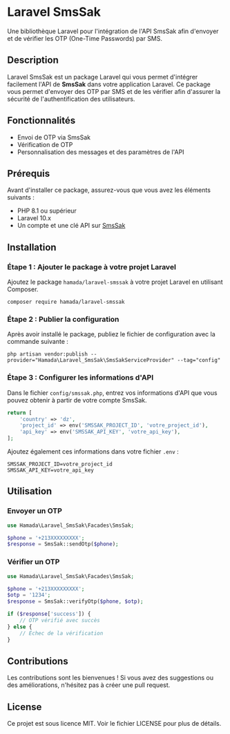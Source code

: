 # Laravel SmsSak

Une bibliothèque Laravel pour l'intégration de l'API SmsSak afin d'envoyer et de vérifier les OTP (One-Time Passwords) par SMS.

## Description

Laravel SmsSak est un package Laravel qui vous permet d'intégrer facilement l'API de **SmsSak** dans votre application Laravel. Ce package vous permet d'envoyer des OTP par SMS et de les vérifier afin d'assurer la sécurité de l'authentification des utilisateurs.

## Fonctionnalités

- Envoi de OTP via SmsSak
- Vérification de OTP
- Personnalisation des messages et des paramètres de l'API

## Prérequis

Avant d'installer ce package, assurez-vous que vous avez les éléments suivants :

- PHP 8.1 ou supérieur
- Laravel 10.x
- Un compte et une clé API sur [SmsSak](https://smssak.com/)

## Installation

### Étape 1 : Ajouter le package à votre projet Laravel

Ajoutez le package `hamada/laravel-smssak` à votre projet Laravel en utilisant Composer.

```
composer require hamada/laravel-smssak
```

### Étape 2 : Publier la configuration

Après avoir installé le package, publiez le fichier de configuration avec la commande suivante :

```
php artisan vendor:publish --provider="Hamada\Laravel_SmsSak\SmsSakServiceProvider" --tag="config"
```

### Étape 3 : Configurer les informations d'API

Dans le fichier `config/smssak.php`, entrez vos informations d'API que vous pouvez obtenir à partir de votre compte SmsSak.

```php
return [
    'country' => 'dz',
    'project_id' => env('SMSSAK_PROJECT_ID', 'votre_project_id'),
    'api_key' => env('SMSSAK_API_KEY', 'votre_api_key'),
];
```

Ajoutez également ces informations dans votre fichier `.env` :

```
SMSSAK_PROJECT_ID=votre_project_id
SMSSAK_API_KEY=votre_api_key
```

## Utilisation

### Envoyer un OTP

```php
use Hamada\Laravel_SmsSak\Facades\SmsSak;

$phone = '+213XXXXXXXXX';
$response = SmsSak::sendOtp($phone);
```

### Vérifier un OTP

```php
use Hamada\Laravel_SmsSak\Facades\SmsSak;

$phone = '+213XXXXXXXXX';
$otp = '1234';
$response = SmsSak::verifyOtp($phone, $otp);

if ($response['success']) {
    // OTP vérifié avec succès
} else {
    // Échec de la vérification
}
```

## Contributions

Les contributions sont les bienvenues ! Si vous avez des suggestions ou des améliorations, n'hésitez pas à créer une pull request.

## License

Ce projet est sous licence MIT. Voir le fichier LICENSE pour plus de détails.
